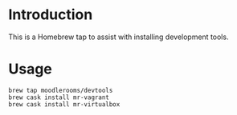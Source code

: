# Introduction

This is a Homebrew tap to assist with installing development tools.

# Usage

    brew tap moodlerooms/devtools
    brew cask install mr-vagrant
    brew cask install mr-virtualbox
